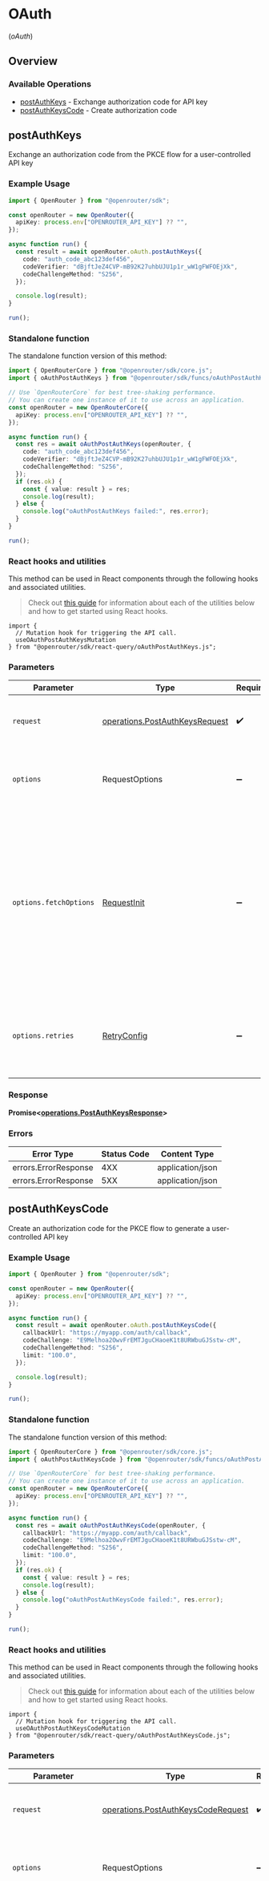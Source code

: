 # OAuth
(*oAuth*)

## Overview

### Available Operations

* [postAuthKeys](#postauthkeys) - Exchange authorization code for API key
* [postAuthKeysCode](#postauthkeyscode) - Create authorization code

## postAuthKeys

Exchange an authorization code from the PKCE flow for a user-controlled API key

### Example Usage

<!-- UsageSnippet language="typescript" operationID="post_/auth/keys" method="post" path="/auth/keys" -->
```typescript
import { OpenRouter } from "@openrouter/sdk";

const openRouter = new OpenRouter({
  apiKey: process.env["OPENROUTER_API_KEY"] ?? "",
});

async function run() {
  const result = await openRouter.oAuth.postAuthKeys({
    code: "auth_code_abc123def456",
    codeVerifier: "dBjftJeZ4CVP-mB92K27uhbUJU1p1r_wW1gFWFOEjXk",
    codeChallengeMethod: "S256",
  });

  console.log(result);
}

run();
```

### Standalone function

The standalone function version of this method:

```typescript
import { OpenRouterCore } from "@openrouter/sdk/core.js";
import { oAuthPostAuthKeys } from "@openrouter/sdk/funcs/oAuthPostAuthKeys.js";

// Use `OpenRouterCore` for best tree-shaking performance.
// You can create one instance of it to use across an application.
const openRouter = new OpenRouterCore({
  apiKey: process.env["OPENROUTER_API_KEY"] ?? "",
});

async function run() {
  const res = await oAuthPostAuthKeys(openRouter, {
    code: "auth_code_abc123def456",
    codeVerifier: "dBjftJeZ4CVP-mB92K27uhbUJU1p1r_wW1gFWFOEjXk",
    codeChallengeMethod: "S256",
  });
  if (res.ok) {
    const { value: result } = res;
    console.log(result);
  } else {
    console.log("oAuthPostAuthKeys failed:", res.error);
  }
}

run();
```

### React hooks and utilities

This method can be used in React components through the following hooks and
associated utilities.

> Check out [this guide][hook-guide] for information about each of the utilities
> below and how to get started using React hooks.

[hook-guide]: ../../../REACT_QUERY.md

```tsx
import {
  // Mutation hook for triggering the API call.
  useOAuthPostAuthKeysMutation
} from "@openrouter/sdk/react-query/oAuthPostAuthKeys.js";
```

### Parameters

| Parameter                                                                                                                                                                      | Type                                                                                                                                                                           | Required                                                                                                                                                                       | Description                                                                                                                                                                    |
| ------------------------------------------------------------------------------------------------------------------------------------------------------------------------------ | ------------------------------------------------------------------------------------------------------------------------------------------------------------------------------ | ------------------------------------------------------------------------------------------------------------------------------------------------------------------------------ | ------------------------------------------------------------------------------------------------------------------------------------------------------------------------------ |
| `request`                                                                                                                                                                      | [operations.PostAuthKeysRequest](../../models/operations/postauthkeysrequest.md)                                                                                               | :heavy_check_mark:                                                                                                                                                             | The request object to use for the request.                                                                                                                                     |
| `options`                                                                                                                                                                      | RequestOptions                                                                                                                                                                 | :heavy_minus_sign:                                                                                                                                                             | Used to set various options for making HTTP requests.                                                                                                                          |
| `options.fetchOptions`                                                                                                                                                         | [RequestInit](https://developer.mozilla.org/en-US/docs/Web/API/Request/Request#options)                                                                                        | :heavy_minus_sign:                                                                                                                                                             | Options that are passed to the underlying HTTP request. This can be used to inject extra headers for examples. All `Request` options, except `method` and `body`, are allowed. |
| `options.retries`                                                                                                                                                              | [RetryConfig](../../lib/utils/retryconfig.md)                                                                                                                                  | :heavy_minus_sign:                                                                                                                                                             | Enables retrying HTTP requests under certain failure conditions.                                                                                                               |

### Response

**Promise\<[operations.PostAuthKeysResponse](../../models/operations/postauthkeysresponse.md)\>**

### Errors

| Error Type           | Status Code          | Content Type         |
| -------------------- | -------------------- | -------------------- |
| errors.ErrorResponse | 4XX                  | application/json     |
| errors.ErrorResponse | 5XX                  | application/json     |

## postAuthKeysCode

Create an authorization code for the PKCE flow to generate a user-controlled API key

### Example Usage

<!-- UsageSnippet language="typescript" operationID="post_/auth/keys/code" method="post" path="/auth/keys/code" -->
```typescript
import { OpenRouter } from "@openrouter/sdk";

const openRouter = new OpenRouter({
  apiKey: process.env["OPENROUTER_API_KEY"] ?? "",
});

async function run() {
  const result = await openRouter.oAuth.postAuthKeysCode({
    callbackUrl: "https://myapp.com/auth/callback",
    codeChallenge: "E9Melhoa2OwvFrEMTJguCHaoeK1t8URWbuGJSstw-cM",
    codeChallengeMethod: "S256",
    limit: "100.0",
  });

  console.log(result);
}

run();
```

### Standalone function

The standalone function version of this method:

```typescript
import { OpenRouterCore } from "@openrouter/sdk/core.js";
import { oAuthPostAuthKeysCode } from "@openrouter/sdk/funcs/oAuthPostAuthKeysCode.js";

// Use `OpenRouterCore` for best tree-shaking performance.
// You can create one instance of it to use across an application.
const openRouter = new OpenRouterCore({
  apiKey: process.env["OPENROUTER_API_KEY"] ?? "",
});

async function run() {
  const res = await oAuthPostAuthKeysCode(openRouter, {
    callbackUrl: "https://myapp.com/auth/callback",
    codeChallenge: "E9Melhoa2OwvFrEMTJguCHaoeK1t8URWbuGJSstw-cM",
    codeChallengeMethod: "S256",
    limit: "100.0",
  });
  if (res.ok) {
    const { value: result } = res;
    console.log(result);
  } else {
    console.log("oAuthPostAuthKeysCode failed:", res.error);
  }
}

run();
```

### React hooks and utilities

This method can be used in React components through the following hooks and
associated utilities.

> Check out [this guide][hook-guide] for information about each of the utilities
> below and how to get started using React hooks.

[hook-guide]: ../../../REACT_QUERY.md

```tsx
import {
  // Mutation hook for triggering the API call.
  useOAuthPostAuthKeysCodeMutation
} from "@openrouter/sdk/react-query/oAuthPostAuthKeysCode.js";
```

### Parameters

| Parameter                                                                                                                                                                      | Type                                                                                                                                                                           | Required                                                                                                                                                                       | Description                                                                                                                                                                    |
| ------------------------------------------------------------------------------------------------------------------------------------------------------------------------------ | ------------------------------------------------------------------------------------------------------------------------------------------------------------------------------ | ------------------------------------------------------------------------------------------------------------------------------------------------------------------------------ | ------------------------------------------------------------------------------------------------------------------------------------------------------------------------------ |
| `request`                                                                                                                                                                      | [operations.PostAuthKeysCodeRequest](../../models/operations/postauthkeyscoderequest.md)                                                                                       | :heavy_check_mark:                                                                                                                                                             | The request object to use for the request.                                                                                                                                     |
| `options`                                                                                                                                                                      | RequestOptions                                                                                                                                                                 | :heavy_minus_sign:                                                                                                                                                             | Used to set various options for making HTTP requests.                                                                                                                          |
| `options.fetchOptions`                                                                                                                                                         | [RequestInit](https://developer.mozilla.org/en-US/docs/Web/API/Request/Request#options)                                                                                        | :heavy_minus_sign:                                                                                                                                                             | Options that are passed to the underlying HTTP request. This can be used to inject extra headers for examples. All `Request` options, except `method` and `body`, are allowed. |
| `options.retries`                                                                                                                                                              | [RetryConfig](../../lib/utils/retryconfig.md)                                                                                                                                  | :heavy_minus_sign:                                                                                                                                                             | Enables retrying HTTP requests under certain failure conditions.                                                                                                               |

### Response

**Promise\<[operations.PostAuthKeysCodeResponse](../../models/operations/postauthkeyscoderesponse.md)\>**

### Errors

| Error Type           | Status Code          | Content Type         |
| -------------------- | -------------------- | -------------------- |
| errors.ErrorResponse | 4XX                  | application/json     |
| errors.ErrorResponse | 5XX                  | application/json     |